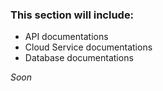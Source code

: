### This section will include:

+ API documentations
+ Cloud Service documentations
+ Database documentations

_Soon_